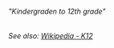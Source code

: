 
###### "Kindergraden to 12th grade"

*See also: [Wikipedia - K12](https://en.wikipedia.org/wiki/K–12)*